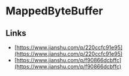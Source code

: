 # MappedByteBuffer

## Links 

- [https://www.jianshu.com/p/220ccfc91e95](https://www.jianshu.com/p/220ccfc91e95)
- [https://www.jianshu.com/p/f90866dcbffc](https://www.jianshu.com/p/f90866dcbffc)
